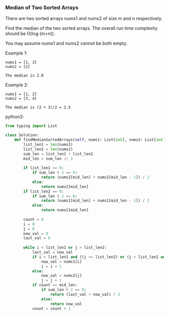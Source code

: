 ### Median of Two Sorted Arrays

There are two sorted arrays nums1 and nums2 of size m and n respectively.

Find the median of the two sorted arrays. The overall run time complexity should be O(log (m+n)).

You may assume nums1 and nums2 cannot be both empty.

Example 1:

```
nums1 = [1, 3]
nums2 = [2]

The median is 2.0
```

Example 2:

```
nums1 = [1, 2]
nums2 = [3, 4]

The median is (2 + 3)/2 = 2.5
```



python3:

```python
from typing import List

class Solution:
    def findMedianSortedArrays(self, nums1: List[int], nums2: List[int]) -> float:
        list_len1 = len(nums1)
        list_len2 = len(nums2)
        sum_len = list_len1 + list_len2
        mid_len = sum_len // 2
        
        if list_len1 == 0:
            if sum_len % 2 == 0:
                return (nums2[mid_len] + nums2[mid_len - 1]) / 2
            else:
                return nums2[mid_len]
        if list_len2 == 0:
            if sum_len % 2 == 0:
                return (nums1[mid_len] + nums1[mid_len - 1]) / 2
            else:
                return nums1[mid_len]
        
        count = 0
        i = 0
        j = 0
        now_val = 0
        last_val = 0
        
        while i < list_len1 or j < list_len2:
            last_val = now_val
            if i < list_len1 and ((j >= list_len2) or (j < list_len2 and nums1[i] <= nums2[j])):
                now_val = nums1[i]
                i = i + 1
            else:
                now_val = nums2[j]
                j = j + 1
            if count == mid_len:
                if sum_len % 2 == 0:
                    return (last_val + now_val) / 2
                else:
                    return now_val
            count = count + 1
```

